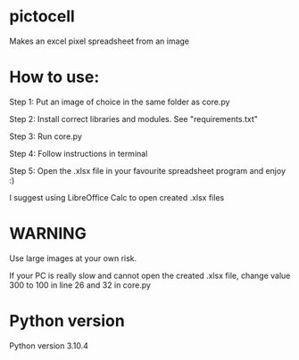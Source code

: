 # pictocell
Makes an excel pixel spreadsheet from an image

# How to use:

Step 1:
  Put an image of choice in the same folder as core.py
  
Step 2:
  Install correct libraries and modules. See "requirements.txt"

Step 3:
  Run core.py
  
Step 4:
  Follow instructions in terminal
  
Step 5:
  Open the .xlsx file in your favourite spreadsheet program and enjoy :)

I suggest using LibreOffice Calc to open created .xlsx files
  

# WARNING

Use large images at your own risk.

If your PC is really slow and cannot open the created .xlsx file, change value 300 to 100 in line 26 and 32 in core.py

# Python version

Python version 3.10.4